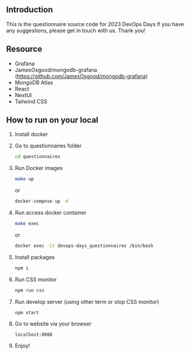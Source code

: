 ## Introduction

This is the questionnaire source code for 2023 DevOps Days
If you have any suggestions, please get in touch with us. Thank you!

## Resource

- Grafana
- JamesOsgood/mongodb-grafana (https://github.com/JamesOsgood/mongodb-grafana)
- MongoDB Atlas
- React
- NextUI
- Tailwind CSS

## How to run on your local

1. Install docker

2. Go to questionnaires folder

   ```bash
   cd questionnaires
   ```

3. Run Docker images

   ```bash
   make up
   ```

   or

   ```bash
   docker-compose up -d
   ```

4. Run access docker container

   ```bash
   make exec
   ```

   or

   ```bash
   docker exec -it devops-days_questionnaires /bin/bash
   ```

5. Install packages

   ```bash
   npm i
   ```

6. Run CSS monitor

   ```bash
   npm run css
   ```

7. Run develop server (using other term or stop CSS monitor)

   ```bash
   npm start
   ```

8. Go to website via your browser

   ```
   localhost:8008
   ```

9. Enjoy!
